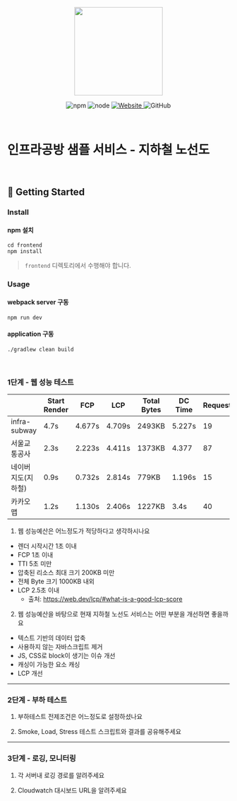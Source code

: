 <p align="center">
    <img width="200px;" src="https://raw.githubusercontent.com/woowacourse/atdd-subway-admin-frontend/master/images/main_logo.png"/>
</p>
<p align="center">
  <img alt="npm" src="https://img.shields.io/badge/npm-%3E%3D%205.5.0-blue">
  <img alt="node" src="https://img.shields.io/badge/node-%3E%3D%209.3.0-blue">
  <a href="https://edu.nextstep.camp/c/R89PYi5H" alt="nextstep atdd">
    <img alt="Website" src="https://img.shields.io/website?url=https%3A%2F%2Fedu.nextstep.camp%2Fc%2FR89PYi5H">
  </a>
  <img alt="GitHub" src="https://img.shields.io/github/license/next-step/atdd-subway-service">
</p>

<br>

# 인프라공방 샘플 서비스 - 지하철 노선도

<br>

## 🚀 Getting Started

### Install
#### npm 설치
```
cd frontend
npm install
```
> `frontend` 디렉토리에서 수행해야 합니다.

### Usage
#### webpack server 구동
```
npm run dev
```
#### application 구동
```
./gradlew clean build
```
<br>


### 1단계 - 웹 성능 테스트

|                     | Start Render | FCP    | LCP    | Total Bytes | DC Time | Requests |
|---------------------|--------------|--------|--------|-------------|---------|----------|
| infra-subway        | 4.7s         | 4.677s | 4.709s | 2493KB      | 5.227s  | 19       |
| 서울교통공사        | 2.3s         | 2.223s | 4.411s | 1373KB      | 4.377   | 87       |
| 네이버 지도(지하철) | 0.9s         | 0.732s | 2.814s | 779KB       | 1.196s  | 15       |
| 카카오맵            | 1.2s         | 1.130s | 2.406s | 1227KB      | 3.4s    | 40       |

1. 웹 성능예산은 어느정도가 적당하다고 생각하시나요
  - 렌더 시작시간 1초 이내
  - FCP 1초 이내
  - TTI 5초 미만
  - 압축된 리소스 최대 크기 200KB 미만
  - 전체 Byte 크기 1000KB 내외
  - LCP 2.5초 이내
    - 출처: https://web.dev/lcp/#what-is-a-good-lcp-score
2. 웹 성능예산을 바탕으로 현재 지하철 노선도 서비스는 어떤 부분을 개선하면 좋을까요
  - 텍스트 기반의 데이터 압축
  - 사용하지 않는 자바스크립트 제거
  - JS, CSS로 block이 생기는 이슈 개선
  - 캐싱이 가능한 요소 캐싱
  - LCP 개선


---

### 2단계 - 부하 테스트 
1. 부하테스트 전제조건은 어느정도로 설정하셨나요

2. Smoke, Load, Stress 테스트 스크립트와 결과를 공유해주세요

---

### 3단계 - 로깅, 모니터링
1. 각 서버내 로깅 경로를 알려주세요

2. Cloudwatch 대시보드 URL을 알려주세요
